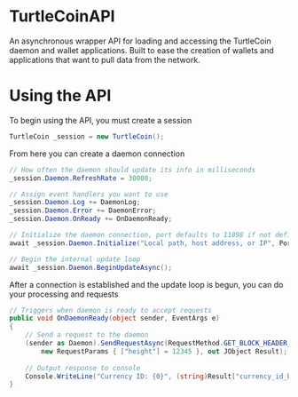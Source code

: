 # TurtleCoinAPI

An asynchronous wrapper API for loading and accessing the TurtleCoin daemon and wallet applications. Built to ease the creation of wallets and applications that want to pull data from the network.

# Using the API

To begin using the API, you must create a session

```C#
TurtleCoin _session = new TurtleCoin();
```

From here you can create a daemon connection

```C#
// How often the daemon should update its info in milliseconds
_session.Daemon.RefreshRate = 30000;

// Assign event handlers you want to use
_session.Daemon.Log += DaemonLog;
_session.Daemon.Error += DaemonError;
_session.Daemon.OnReady += OnDaemonReady;

// Initialize the daemon connection, port defaults to 11898 if not defined
await _session.Daemon.Initialize("Local path, host address, or IP", Port);

// Begin the internal update loop
await _session.Daemon.BeginUpdateAsync();
```

After a connection is established and the update loop is begun, you can do your processing and requests

```C#
// Triggers when daemon is ready to accept requests
public void OnDaemonReady(object sender, EventArgs e)
{
    // Send a request to the daemon
    (sender as Daemon).SendRequestAsync(RequestMethod.GET_BLOCK_HEADER_BY_HEIGHT,
        new RequestParams { ["height"] = 12345 }, out JObject Result);
    
    // Output response to console
    Console.WriteLine("Currency ID: {0}", (string)Result["currency_id_blob"]);
}
```
